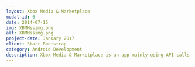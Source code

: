 ```yaml
---
layout: Xbox Media & Marketplace
modal-id: 6
date: 2014-07-15
img: XBMMssimg.png
alt: XBMMssimg.png
project-date: January 2017
client: Start Bootstrap
category: Android Development
description: Xbox Media & Marketplace is an app mainly using API calls to search for an Xbox Live Gamertag, that persons friends, screenshots, and game clips. It can also download these clips or screenshots directly to your Downloads folder in your phone (one of the only apps that can do this at the moment).  Using this app youcan also check the Xbox Live Marketplace to see what new games have been added and what the Xbox Live "Deals with Gold" offers are for the month.  <a href="https://github.com/cbrads61/Project4">Link To Github</a>  <a href="https://play.google.com/store/apps/details?id=com.colinbradley.xboxoneutilitiesapp">Link To GooglePlay</a>
---
```

